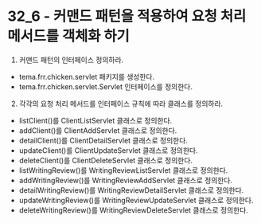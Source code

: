 # 32_6 - 커맨드 패턴을 적용하여 요청 처리 메서드를 객체화 하기 

1) 커맨드 패턴의 인터페이스 정의하라.

- tema.frr.chicken.servlet 패키지를 생성한다.
- tema.frr.chicken.servlet.Servlet 인터페이스를 정의한다.

2) 각각의 요청 처리 메서드를 인터페이스 규칙에 따라 클래스를 정의하라.
 
- listClient()를 ClientListServlet 클래스로 정의한다.
- addClient()를 ClientAddServlet 클래스로 정의한다.
- detailClient()를 ClientDetailServlet 클래스로 정의한다.
- updateClient()를 ClientUpdateServlet 클래스로 정의한다.
- deleteClient()를 ClientDeleteServlet 클래스로 정의한다.
- listWritingReview()를 WritingReviewListServlet 클래스로 정의한다.
- addWritingReview()를 WritingReviewAddServlet 클래스로 정의한다.
- detailWritingReview()를 WritingReviewDetailServlet 클래스로 정의한다.
- updateWritingReview()를 WritingReviewUpdateServlet 클래스로 정의한다.
- deleteWritingReview()를 WritingReviewDeleteServlet 클래스로 정의한다.
